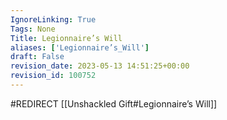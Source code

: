 ```yaml
---
IgnoreLinking: True
Tags: None
Title: Legionnaire’s Will
aliases: ['Legionnaire’s_Will']
draft: False
revision_date: 2023-05-13 14:51:25+00:00
revision_id: 100752
---
```


#REDIRECT [[Unshackled Gift#Legionnaire’s Will]]